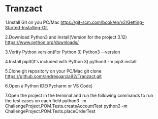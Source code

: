 # Tranzact

1.Install Git on you PC/Mac
https://git-scm.com/book/en/v2/Getting-Started-Installing-Git

2.Download Python3 and install(Version for the project 3.12)
https://www.python.org/downloads/ 

3.Verify Python version(For Python 3)
Python3 --version

4.Install pip3(It's included with Python 3)
python3 -m pip3 install

5.Clone git repository on your PC/Mac
git clone https://github.com/andresgarcia92/Tranzact.git

6.Open a Python IDE(Pycharm or VS Code)

7.Open the project in the terminal and run the following commands to run the test cases on each field 
python3 -m ChallengeProject.POM.Tests.createAccountTest
python3 -m ChallengeProject.POM.Tests.placeOrderTest


